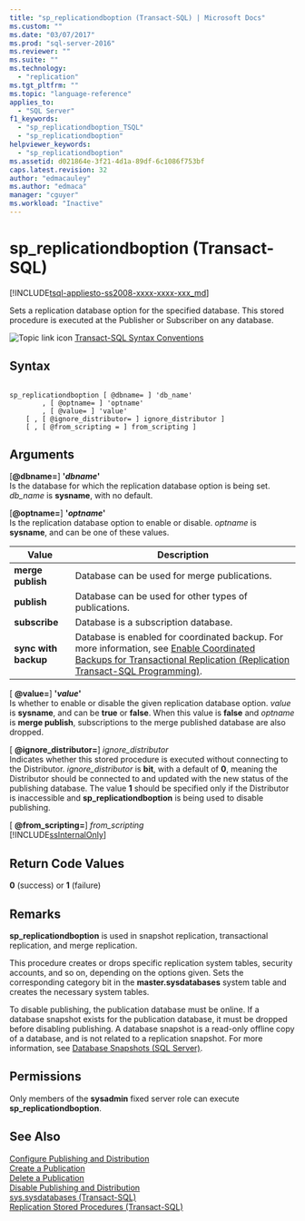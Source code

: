 ```yaml
---
title: "sp_replicationdboption (Transact-SQL) | Microsoft Docs"
ms.custom: ""
ms.date: "03/07/2017"
ms.prod: "sql-server-2016"
ms.reviewer: ""
ms.suite: ""
ms.technology: 
  - "replication"
ms.tgt_pltfrm: ""
ms.topic: "language-reference"
applies_to: 
  - "SQL Server"
f1_keywords: 
  - "sp_replicationdboption_TSQL"
  - "sp_replicationdboption"
helpviewer_keywords: 
  - "sp_replicationdboption"
ms.assetid: d021864e-3f21-4d1a-89df-6c1086f753bf
caps.latest.revision: 32
author: "edmacauley"
ms.author: "edmaca"
manager: "cguyer"
ms.workload: "Inactive"
---
```

# sp_replicationdboption (Transact-SQL)
[!INCLUDE[tsql-appliesto-ss2008-xxxx-xxxx-xxx_md](../../includes/tsql-appliesto-ss2008-xxxx-xxxx-xxx-md.md)]

  Sets a replication database option for the specified database. This stored procedure is executed at the Publisher or Subscriber on any database.  
  
 ![Topic link icon](../../database-engine/configure-windows/media/topic-link.gif "Topic link icon") [Transact-SQL Syntax Conventions](../../t-sql/language-elements/transact-sql-syntax-conventions-transact-sql.md)  
  
## Syntax  
  
```  
  
sp_replicationdboption [ @dbname= ] 'db_name'   
        , [ @optname= ] 'optname'   
        , [ @value= ] 'value'   
    [ , [ @ignore_distributor= ] ignore_distributor ]  
    [ , [ @from_scripting = ] from_scripting ]  
```  
  
## Arguments  
 [**@dbname=**] **'***dbname***'**  
 Is the database for which the replication database option is being set. *db_name* is **sysname**, with no default.  
  
 [**@optname=**] **'***optname***'**  
 Is the replication database option to enable or disable. *optname* is **sysname**, and can be one of these values.  
  
|Value|Description|  
|-----------|-----------------|  
|**merge publish**|Database can be used for merge publications.|  
|**publish**|Database can be used for other types of publications.|  
|**subscribe**|Database is a subscription database.|  
|**sync with backup**|Database is enabled for coordinated backup. For more information, see [Enable Coordinated Backups for Transactional Replication &#40;Replication Transact-SQL Programming&#41;](../../relational-databases/replication/administration/enable-coordinated-backups-for-transactional-replication.md).|  
  
 [ **@value=**] **'***value***'**  
 Is whether to enable or disable the given replication database option. *value* is **sysname**, and can be **true** or **false**. When this value is **false** and *optname* is **merge publish**, subscriptions to the merge published database are also dropped.  
  
 [ **@ignore_distributor=**]  *ignore_distributor*  
 Indicates whether this stored procedure is executed without connecting to the Distributor. *ignore_distributor* is **bit**, with a default of **0**, meaning the Distributor should be connected to and updated with the new status of the publishing database. The value **1** should be specified only if the Distributor is inaccessible and **sp_replicationdboption** is being used to disable publishing.  
  
 [ **@from_scripting=**]  *from_scripting*  
 [!INCLUDE[ssInternalOnly](../../includes/ssinternalonly-md.md)]  
  
## Return Code Values  
 **0** (success) or **1** (failure)  
  
## Remarks  
 **sp_replicationdboption** is used in snapshot replication, transactional replication, and merge replication.  
  
 This procedure creates or drops specific replication system tables, security accounts, and so on, depending on the options given. Sets the corresponding category bit in the **master.sysdatabases** system table and creates the necessary system tables.  
  
 To disable publishing, the publication database must be online. If a database snapshot exists for the publication database, it must be dropped before disabling publishing. A database snapshot is a read-only offline copy of a database, and is not related to a replication snapshot. For more information, see [Database Snapshots &#40;SQL Server&#41;](../../relational-databases/databases/database-snapshots-sql-server.md).  
  
## Permissions  
 Only members of the **sysadmin** fixed server role can execute **sp_replicationdboption**.  
  
## See Also  
 [Configure Publishing and Distribution](../../relational-databases/replication/configure-publishing-and-distribution.md)   
 [Create a Publication](../../relational-databases/replication/publish/create-a-publication.md)   
 [Delete a Publication](../../relational-databases/replication/publish/delete-a-publication.md)   
 [Disable Publishing and Distribution](../../relational-databases/replication/disable-publishing-and-distribution.md)   
 [sys.sysdatabases &#40;Transact-SQL&#41;](../../relational-databases/system-compatibility-views/sys-sysdatabases-transact-sql.md)   
 [Replication Stored Procedures &#40;Transact-SQL&#41;](../../relational-databases/system-stored-procedures/replication-stored-procedures-transact-sql.md)  
  
  
